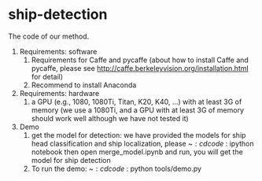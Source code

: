 # ship-detection

The code of our method.


1. Requirements: software
   1) Requirements for Caffe and pycaffe 
      (about how to install Caffe and pycaffe, please see http://caffe.berkeleyvision.org/installation.html for detail)
   2) Recommend to install Anaconda
2. Requirements: hardware
   1) a GPU (e.g., 1080, 1080Ti, Titan, K20, K40, ...) with at least 3G of memory
      (we use a 1080Ti, and a GPU with at least 3G of memory should work well although we have not tested it)
3. Demo 
   1) get the model for detection: we have provided the models for ship head classification and ship localization, please
      ~$: cd code
      ~$: ipython notebook
      then open merge_model.ipynb and run, you will get the model for ship detection
   2) To run the demo:
      ~$: cd code
      ~$: python tools/demo.py
      
                                     
